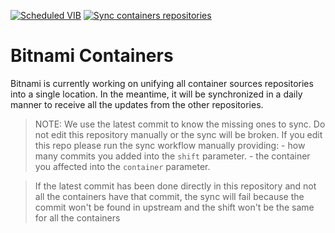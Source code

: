[![Scheduled VIB](https://github.com/bitnami/containers/actions/workflows/vib-scheduled-verify.yaml/badge.svg)](https://github.com/bitnami/containers/actions/workflows/vib-scheduled-verify.yaml)
[![Sync containers repositories](https://github.com/bitnami/containers/actions/workflows/sync.yaml/badge.svg)](https://github.com/bitnami/containers/actions/workflows/sync.yaml)

# Bitnami Containers

Bitnami is currently working on unifying all container sources repositories into a single location. In the meantime, it will be synchronized in a daily manner to receive all the updates from the other repositories.

> NOTE: We use the latest commit to know the missing ones to sync. Do not edit this repository manually or the sync will be broken.
>       If you edit this repo please run the sync workflow manually providing:
>        - how many commits you added into the `shift` parameter.
>        - the container you affected into the `container` parameter.

> If the latest commit has been done directly in this repository and not all the containers have that commit, the sync will fail because the commit won't be found in upstream and the shift won't be the same for all the containers
